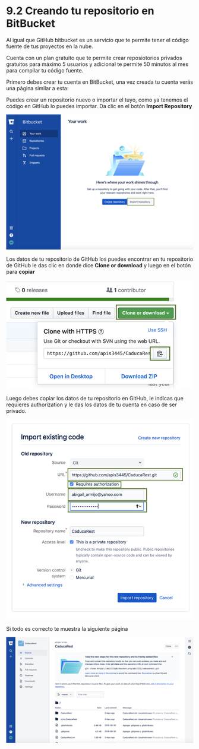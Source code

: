 # 9.2 Creando tu repositorio en BitBucket

Al igual que GitHub bitbucket es un servicio que te permite tener el código fuente de tus proyectos en la nube.

Cuenta con un plan gratuito que te permite crear reposiotorios privados gratuitos para máximo 5 usuarios y adicional te permite 50 minutos al mes para compilar tu código fuente.

Primero debes crear tu cuenta en BitBucket, una vez creada tu cuenta verás una página similar a esta:

Puedes crear un repositorio nuevo o importar el tuyo, como ya tenemos el código en GitHub lo puedes importar. Da clic en el botón **Import Repository**

![](../.gitbook/assets/image%20%2860%29.png)

Los datos de tu repositorio de GitHub los puedes encontrar en tu repositorio de GitHub le das clic en donde dice **Clone or download** y luego en el botón para **copiar**

![](../.gitbook/assets/image%20%2810%29.png)

Luego debes copiar los datos de tu repositorio en GitHub, le indicas que requieres authorization y le das los datos de tu cuenta en caso de ser privado.

![](../.gitbook/assets/image%20%2833%29.png)

Si todo es correcto te muestra la siguiente página

![](../.gitbook/assets/image%20%2863%29.png)


